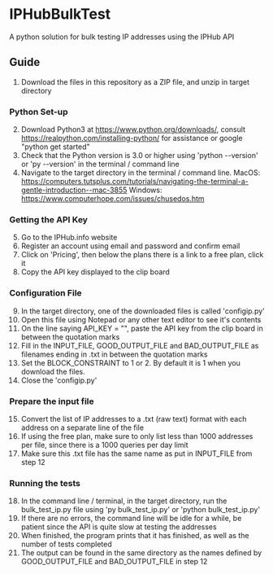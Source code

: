 # IPHubBulkTest
A python solution for bulk testing IP addresses using the IPHub API

## Guide

1. Download the files in this repository as a ZIP file, and unzip in target directory

### Python Set-up

2. Download Python3 at https://www.python.org/downloads/, consult https://realpython.com/installing-python/ for assistance or google "python get started"
3. Check that the Python version is 3.0 or higher using 'python --version' or 'py --version' in the terminal / command line
4. Navigate to the target directory in the terminal / command line. MacOS: https://computers.tutsplus.com/tutorials/navigating-the-terminal-a-gentle-introduction--mac-3855 Windows: https://www.computerhope.com/issues/chusedos.htm

### Getting the API Key

5. Go to the IPHub.info website
6. Register an account using email and password and confirm email
7. Click on 'Pricing', then below the plans there is a link to a free plan, click it
8. Copy the API key displayed to the clip board

### Configuration File

9. In the target directory, one of the downloaded files is called 'configip.py'
10. Open this file using Notepad or any other text editor to see it's contents
11. On the line saying API_KEY = "", paste the API key from the clip board in between the quotation marks
12. Fill in the INPUT_FILE, GOOD_OUTPUT_FILE and BAD_OUTPUT_FILE as filenames ending in .txt in between the quotation marks
13. Set the BLOCK_CONSTRAINT to 1 or 2. By default it is 1 when you download the files.
14. Close the 'configip.py'

### Prepare the input file

15. Convert the list of IP addresses to a .txt (raw text) format with each address on a separate line of the file
16. If using the free plan, make sure to only list less than 1000 addresses per file, since there is a 1000 queries per day limit
17. Make sure this .txt file has the same name as put in INPUT_FILE from step 12

### Running the tests

18. In the command line / terminal, in the target directory, run the bulk_test_ip.py file using 'py bulk_test_ip.py' or 'python bulk_test_ip.py'
19. If there are no errors, the command line will be idle for a while, be patient since the API is quite slow at testing the addresses
20. When finished, the program prints that it has finished, as well as the number of tests completed
21. The output can be found in the same directory as the names defined by GOOD_OUTPUT_FILE and BAD_OUTPUT_FILE in step 12
